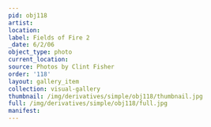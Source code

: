 ```yaml
---
pid: obj118
artist: 
location: 
label: Fields of Fire 2
_date: 6/2/06
object_type: photo
current_location: 
source: Photos by Clint Fisher
order: '118'
layout: gallery_item
collection: visual-gallery
thumbnail: /img/derivatives/simple/obj118/thumbnail.jpg
full: /img/derivatives/simple/obj118/full.jpg
manifest: 
---
```

